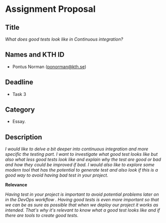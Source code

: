 # Assignment Proposal

## Title

_What does good tests look like in Continuous integration?_

## Names and KTH ID

  - Pontus Norman (ponorman@kth.se)

## Deadline

- Task 3

## Category

- Essay.

## Description

_I would like to delve a bit deeper into continuous integration and more specific the testing part.
I want to investigate what good test looks like but also what less good tests look like and explain why the test 
are good or bad and how they could be improved if bad. I would also like to explore some modern tool that has the
potential to generate test and also look if this is a good way to avoid having bad test in your project._

**Relevance**

_Having test in your project is important to avoid potential problems later on in the DevOps workflow 
. Having good tests is even more important so that we can be as sure as possible that when we deploy our project it works as intended.
That's why it's relevant to know what a good test looks like and if there are tools to create good tests._
